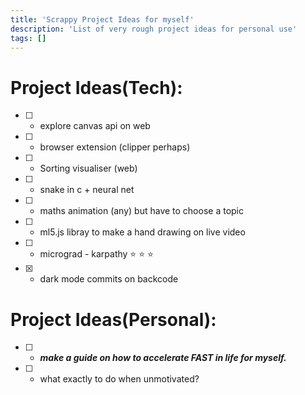```yaml
---
title: 'Scrappy Project Ideas for myself'
description: 'List of very rough project ideas for personal use'
tags: []
---
```


# Project Ideas(Tech):

- [ ] - explore canvas api on web
- [ ] - browser extension (clipper perhaps)
- [ ] - Sorting visualiser (web)
- [ ] - snake in c + neural net 
- [ ] - maths animation (any) but have to choose a topic
- [ ] - ml5.js libray to make a hand drawing on live video
- [ ] - micrograd - karpathy :star: :star: :star:
- [x] - dark mode commits on backcode

# Project Ideas(Personal):

- [ ] - ***make a guide on how to accelerate FAST in life for myself.***
- [ ] - what exactly to do when unmotivated?
